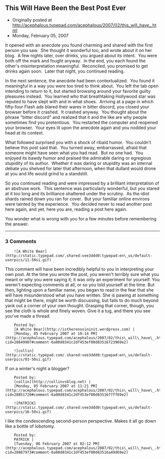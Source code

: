 ## This Will Have Been the Best Post Ever

 * Originally posted at http://acephalous.typepad.com/acephalous/2007/02/this_will_have_.html
 * Monday, February 05, 2007



It opened with an anecdote you found charming and shared with the first person you saw.  She thought it wonderful too, and wrote about it on her blog.  A few nights later, over drinks, you argued about its intent.  You were both off the mark and fought anyway.  In the end, you each found the other's misinterpretation meaningful.  Reconciled, you promised to get drinks again soon.  Later that night, you continued reading.  

In the next sentence, the anecdote had been contextualized.  You found it meaningful in a way you were too tired to think about.  You left the tab open intending to return to it, but started browsing around your favorite guilty pleasures instead.  You learned who that breathtaking Hollywood star was reputed to have slept with and in what shoes.  Arriving at a page in which fifty-four Flash ads blared their wares in bitter discord, you closed your browser before it crashed.  It crashed anyway.  You thought about the phrase "bitter discord" and realized that it and the like are why people sometimes find you pretentious.  You restarted the computer and reopened your browser.  Your eyes lit upon the anecdote again and you nodded your head at its context.

What followed surprised you with a shock of ribald humor.  You couldn't believe this post said that.  You turned away, embarrassed, afraid that someone might have seen what you had read.  But no one had.  You enjoyed its bawdy humor and praised the admirable daring or egregious stupidity of its author.  Whether it was daring or stupidity was an internal debate you shelved for later that afternoon, when that dullard would drone at you and life would grind to a standstill.  

So you continued reading and were impressed by a brilliant interpretation of an abstruse work.  This sentence was particularly wonderful, but you stared at it too long and its brilliance shattered under the scrutiny.  As the idiot shards rained down you ran for cover.  But your familiar online environs were tainted by the experience.  You decided never to read another post here again, and yet, here you are, reading a post here again.  

You wonder what is wrong with you for a few minutes before remembering the answer.

		

* * *

### 3 Comments 

		

                
[]()

	

		![A White Bear](http://static.typepad.com/.shared:vee3ddd0:typepad:en\_us/default-userpics/11-50si.gif)
	

	

		

This comment will have been incredibly helpful to you in interpreting your own post. At the time you wrote the post, you weren't terribly sure what you meant or why you were saying it; it was only an experiment for yourself. You weren't expecting comments at all, or so you told yourself at the time. But then, lighting upon a familiar name, you began to read in the fear that she will have misunderstood what you have written. She is pawing at something that might be there, might be worth discussing, but fails to do much beyond yank out a corner of your own thought. Grasping that corner, though, you see the cloth is whole and finely woven. Give it a tug, and there you see you've made a thread.

	

		Posted by:
		[A White Bear](http://istherenosininit.wordpress.com) |
		[Monday, 05 February 2007 at 10:14 PM](http://acephalous.typepad.com/acephalous/2007/02/this\_will\_have\_.html?cid=28849907#comment-6a00d8341c2df453ef00d83516723969e2)

[]()

	

		![collin](http://static.typepad.com/.shared:vee3ddd0:typepad:en\_us/default-userpics/03-50si.gif)
	

	

		

If on a winter's night a blogger?

	

		Posted by:
		[collin](http://collinvsblog.net) |
		[Monday, 05 February 2007 at 11:21 PM](http://acephalous.typepad.com/acephalous/2007/02/this\_will\_have\_.html?cid=28851720#comment-6a00d8341c2df453ef00d8351677ff69e2)

[]()

	

		![PATRICK](http://static.typepad.com/.shared:vee3ddd0:typepad:en\_us/default-userpics/16-50si.gif)
	

	

		

I like the condescending second-person perspective. Makes it all go down like a bottle of lobotomy. 

	

		Posted by:
		PATRICK |
		[Tuesday, 06 February 2007 at 02:12 PM](http://acephalous.typepad.com/acephalous/2007/02/this\_will\_have\_.html?cid=28887973#comment-6a00d8341c2df453ef00d83516a49d69e2)

		

        